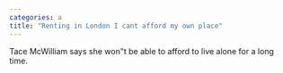 ```yaml
---
categories: a
title: "Renting in London I cant afford my own place"
---
```

Tace McWilliam says she won"t be able to afford to live alone for a long time.